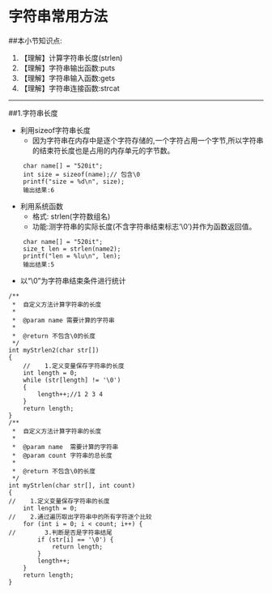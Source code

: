 # 字符串常用方法
##本小节知识点:
1. 【理解】计算字符串长度(strlen)
2. 【理解】字符串输出函数:puts
3. 【理解】字符串输入函数:gets
4. 【理解】字符串连接函数:strcat

---

##1.字符串长度
- 利用sizeof字符串长度
    + 因为字符串在内存中是逐个字符存储的,一个字符占用一个字节,所以字符串的结束符长度也是占用的内存单元的字节数。

```
    char name[] = "520it";
    int size = sizeof(name);// 包含\0
    printf("size = %d\n", size);
    输出结果:6
```

- 利用系统函数
    + 格式: strlen(字符数组名)
    + 功能:测字符串的实际长度(不含字符串结束标志‘\0’)并作为函数返回值。

```
    char name[] = "520it";
    size_t len = strlen(name2);
    printf("len = %lu\n", len);
    输出结果:5
```

- 以“\0”为字符串结束条件进行统计
```
/**
 *  自定义方法计算字符串的长度
 *
 *  @param name 需要计算的字符串
 *
 *  @return 不包含\0的长度
 */
int myStrlen2(char str[])
{
    //    1.定义变量保存字符串的长度
    int length = 0;
    while (str[length] != '\0')
    {
        length++;//1 2 3 4
    }
    return length;
}
/**
 *  自定义方法计算字符串的长度
 *
 *  @param name  需要计算的字符串
 *  @param count 字符串的总长度
 *
 *  @return 不包含\0的长度
 */
int myStrlen(char str[], int count)
{
//    1.定义变量保存字符串的长度
    int length = 0;
//    2.通过遍历取出字符串中的所有字符逐个比较
    for (int i = 0; i < count; i++) {
//        3.判断是否是字符串结尾
        if (str[i] == '\0') {
            return length;
        }
        length++;
    }
    return length;
}
```
